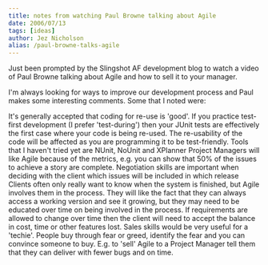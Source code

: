 ```yaml
---
title: notes from watching Paul Browne talking about Agile
date: 2006/07/13
tags: [ideas]
author: Jez Nicholson
alias: /paul-browne-talks-agile
---
```

Just been prompted by the Slingshot AF development blog to watch a video of Paul Browne talking about Agile and how to sell it to your manager.

I'm always looking for ways to improve our development process and Paul makes some interesting comments. Some that I noted were:

It's generally accepted that coding for re-use is 'good'. If you practice test-first development (I prefer 'test-during') then your JUnit tests are effectively the first case where your code is being re-used. The re-usability of the code will be affected as you are programming it to be test-friendly.
Tools that I haven't tried yet are NUnit, NoUnit and XPlanner
Project Managers will like Agile because of the metrics, e.g. you can show that 50% of the issues to achieve a story are complete.
Negotiation skills are important when deciding with the client which issues will be included in which release
Clients often only really want to know when the system is finished, but Agile involves them in the process. They will like the fact that they can always access a working version and see it growing, but they may need to be educated over time on being involved in the process. If requirements are allowed to change over time then the client will need to accept the balance in cost, time or other features lost.
Sales skills would be very useful for a 'techie'. People buy through fear or greed, identify the fear and you can convince someone to buy. E.g. to 'sell' Agile to a Project Manager tell them that they can deliver with fewer bugs and on time.